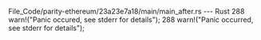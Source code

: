 File_Code/parity-ethereum/23a23e7a18/main/main_after.rs --- Rust
288                                                 warn!("Panic occured, see stderr for details");                                                          288                                                 warn!("Panic occurred, see stderr for details");

